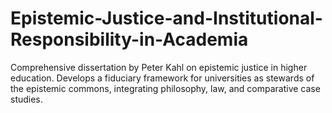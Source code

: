 # Epistemic-Justice-and-Institutional-Responsibility-in-Academia
Comprehensive dissertation by Peter Kahl on epistemic justice in higher education. Develops a fiduciary framework for universities as stewards of the epistemic commons, integrating philosophy, law, and comparative case studies.

